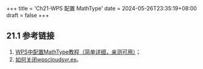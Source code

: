 +++
title = 'Ch21-WPS 配置 MathType'
date = 2024-05-26T23:35:19+08:00
draft = false
+++

## 21.1 参考链接

1. [WPS中配置MathType教程（简单详细，亲测可用）](https://zhuanlan.zhihu.com/p/492369639)；
2. [如何关闭wpscloudsvr.ex](https://www.zhihu.com/question/498031038)。
